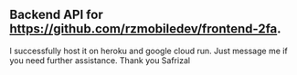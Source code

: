## Backend API for https://github.com/rzmobiledev/frontend-2fa.
I successfully host it on heroku and google cloud run. Just message me if you need further assistance.
Thank you
Safrizal
